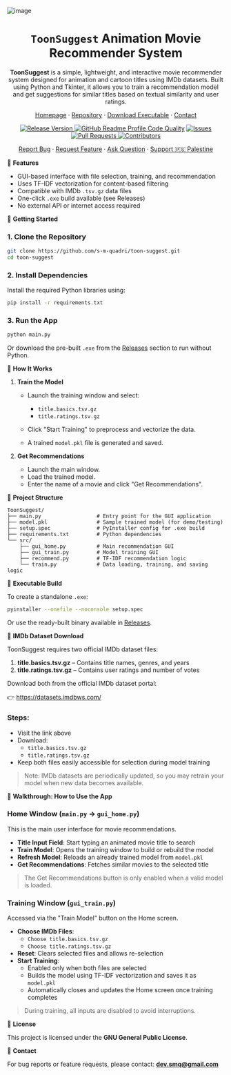![image](https://github.com/user-attachments/assets/186b26eb-a1e5-4c65-9a18-d19ef3419bdb)

<div align="center">
  <h1><b><code>ToonSuggest</code> Animation Movie Recommender System</b></h1>
  <p><strong>ToonSuggest</strong> is a simple, lightweight, and interactive movie recommender system designed for animation and cartoon titles using IMDb datasets. Built using Python and Tkinter, it allows you to train a recommendation model and get suggestions for similar titles based on textual similarity and user ratings.</p>

  <p>
    <a href="https://s-m-quadri.me/projects/toon-suggest">Homepage</a> ·
    <a href="https://github.com/s-m-quadri/toon-suggest">Repository</a> ·
    <a href="https://github.com/s-m-quadri/toon-suggest/releases">Download Executable</a> ·
    <a href="mailto:dev.smq@gmail.com">Contact</a>
  </p>

  <a href="https://github.com/s-m-quadri/toon-suggest/releases">
         <img src="https://custom-icon-badges.demolab.com/github/v/tag/s-m-quadri/toon-suggest?label=Version&labelColor=302d41&color=f2cdcd&logoColor=d9e0ee&logo=tag&style=for-the-badge" alt="Release Version"/>
  </a>
  <a href="https://www.codefactor.io/repository/github/s-m-quadri/toon-suggest"><img src="https://img.shields.io/codefactor/grade/github/s-m-quadri/toon-suggest?label=CodeFactor&labelColor=302d41&color=8bd5ca&logoColor=d9e0ee&logo=codefactor&style=for-the-badge" alt="GitHub Readme Profile Code Quality"/></a>
  <a href="https://github.com/s-m-quadri/toon-suggest/issues">
    <img src="https://custom-icon-badges.demolab.com/github/issues/s-m-quadri/toon-suggest?label=Issues&labelColor=302d41&color=f5a97f&logoColor=d9e0ee&logo=issue&style=for-the-badge" alt="Issues"/>
  </a>
  <a href="https://github.com/s-m-quadri/toon-suggest/pulls">
    <img src="https://custom-icon-badges.demolab.com/github/issues-pr/s-m-quadri/toon-suggest?label=PRs&labelColor=302d41&color=ddb6f2&logoColor=d9e0ee&logo=git-pull-request&style=for-the-badge" alt="Pull Requests"/>
  </a>
  <a href="https://github.com/s-m-quadri/toon-suggest/graphs/contributors">
    <img src="https://custom-icon-badges.demolab.com/github/contributors/s-m-quadri/toon-suggest?label=Contributors&labelColor=302d41&color=c9cbff&logoColor=d9e0ee&logo=people&style=for-the-badge" alt="Contributors"/>
  </a>

  <p>
    <a href="https://github.com/s-m-quadri/toon-suggest/issues/new?assignees=&labels=bug&projects=&template=bug_report.yml">Report Bug</a> · 
    <a href="https://github.com/s-m-quadri/toon-suggest/issues/new?assignees=&labels=enhancement&projects=&template=feature_request.yml">Request Feature</a> · 
    <a href="https://github.com/s-m-quadri/toon-suggest/discussions/new?category=q-a">Ask Question</a> · 
    <a href="https://github.com/Safouene1/support-palestine-banner/blob/master/Markdown-pages/Support.md">Support 🇵🇸 Palestine<a>
  </p>
</div>


📌 **Features**

- GUI-based interface with file selection, training, and recommendation
- Uses TF-IDF vectorization for content-based filtering
- Compatible with IMDb `.tsv.gz` data files
- One-click `.exe` build available (see Releases)
- No external API or internet access required

📌 **Getting Started**

### 1. Clone the Repository

```bash
git clone https://github.com/s-m-quadri/toon-suggest.git
cd toon-suggest
````

### 2. Install Dependencies

Install the required Python libraries using:

```bash
pip install -r requirements.txt
```

### 3. Run the App

```bash
python main.py
```

Or download the pre-built `.exe` from the [Releases](https://github.com/s-m-quadri/toon-suggest/releases) section to run without Python.

📌 **How It Works**

1. **Train the Model**

   * Launch the training window and select:

     * `title.basics.tsv.gz`
     * `title.ratings.tsv.gz`
   * Click "Start Training" to preprocess and vectorize the data.
   * A trained `model.pkl` file is generated and saved.

2. **Get Recommendations**

   * Launch the main window.
   * Load the trained model.
   * Enter the name of a movie and click "Get Recommendations".

📌 **Project Structure**

```
ToonSuggest/
├── main.py                  # Entry point for the GUI application
├── model.pkl                # Sample trained model (for demo/testing)
├── setup.spec               # PyInstaller config for .exe build
├── requirements.txt         # Python dependencies
└── src/
    ├── gui_home.py          # Main recommendation GUI
    ├── gui_train.py         # Model training GUI
    ├── recommend.py         # TF-IDF recommendation logic
    └── train.py             # Data loading, training, and saving logic
```

📌 **Executable Build**

To create a standalone `.exe`:

```bash
pyinstaller --onefile --noconsole setup.spec
```

Or use the ready-built binary available in [Releases](https://github.com/s-m-quadri/toon-suggest/releases).

📌 **IMDb Dataset Download**

ToonSuggest requires two official IMDb dataset files:

1. **title.basics.tsv.gz** – Contains title names, genres, and years  
2. **title.ratings.tsv.gz** – Contains user ratings and number of votes

Download both from the official IMDb dataset portal:

👉 https://datasets.imdbws.com/

### Steps:

- Visit the link above
- Download:
  - `title.basics.tsv.gz`
  - `title.ratings.tsv.gz`
- Keep both files easily accessible for selection during model training

> Note: IMDb datasets are periodically updated, so you may retrain your model when new data becomes available.


📌 **Walkthrough: How to Use the App**

### Home Window (`main.py` → `gui_home.py`)

This is the main user interface for movie recommendations.

- **Title Input Field**: Start typing an animated movie title to search
- **Train Model**: Opens the training window to build or rebuild the model
- **Refresh Model**: Reloads an already trained model from `model.pkl`
- **Get Recommendations**: Fetches similar movies to the selected title

> The Get Recommendations button is only enabled when a valid model is loaded.

### Training Window (`gui_train.py`)

Accessed via the "Train Model" button on the Home screen.

- **Choose IMDb Files**:
  - `Choose title.basics.tsv.gz`
  - `Choose title.ratings.tsv.gz`
- **Reset**: Clears selected files and allows re-selection
- **Start Training**:
  - Enabled only when both files are selected
  - Builds the model using TF-IDF vectorization and saves it as `model.pkl`
  - Automatically closes and updates the Home screen once training completes

> During training, all inputs are disabled to avoid interruptions.

📌 **License**

This project is licensed under the **GNU General Public License**.

📌 **Contact**

For bug reports or feature requests, please contact:
**[dev.smq@gmail.com](mailto:dev.smq@gmail.com)**
